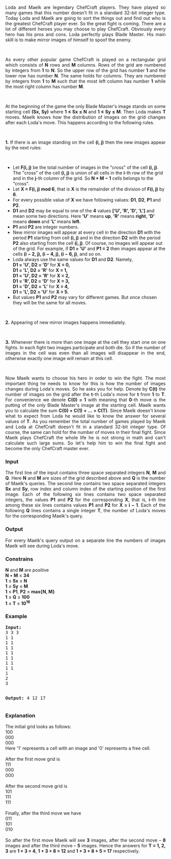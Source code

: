 <p style="text-align:justify">Loda and Maelk are legendary ChefCraft players. They have played so many games that this number doesn't fit in   a standard 32-bit integer type. Today Loda and Maelk are going to sort the things out and find out who is the   greatest ChefCraft player ever. So the great fight is coming. There are a lot of different heroes you may   choose to play ChefCraft. Obviously every hero has his pros and cons. Loda perfectly plays Blade Master. His   main skill is to make mirror images of himself to spoof the enemy.</p>
<p>&nbsp;</p>
<p style="text-align:justify">As every other popular game ChefCraft is played on a rectangular grid which consists of <strong>N</strong> rows and   <strong>M</strong> columns. Rows of the grid are numbered by integers from <strong>1</strong> to <strong>N</strong>. So the upper row of the   grid has number <strong>1</strong> and the lower row has number <strong>N</strong>. The same holds for columns. They are numbered   by integers from <strong>1</strong> to <strong>M</strong> such that the most left column has number <strong>1</strong> while the most right   column has number <strong>M</strong>.</p>
<p>&nbsp;</p>
<p style="text-align:justify">At the beginning of the game the only Blade Master's image stands on some starting cell <strong>(Sx, Sy)</strong> where   <strong>1 ≤ Sx ≤ N</strong> and <strong>1 ≤ Sy ≤ M</strong>. Then Loda makes <strong>T</strong> moves. Maelk knows how the   distribution of images on the grid changes after each Loda's move. This happens according to the following   rules.</p>
<p>&nbsp;</p>
<p style="text-align:justify"><strong>1.</strong> If there is an image standing on the cell <strong>(i, j)</strong> then the new images appear by the next   rules:</p>
<p>&nbsp;</p>
<ul>
<li>Let <strong>F(i, j)</strong> be the total number of images in the "cross" of the cell <strong>(i, j)</strong>. The "cross" of   the cell <strong>(i, j)</strong> is union of all cells in the <strong>i</strong>-th row of the grid and in the <strong>j</strong>-th column   of the grid. So <strong>N + M − 1</strong> cells belongs to the "cross".</li>
<li>Let <strong>X = F(i, j) mod 6</strong>, that is <strong>X</strong> is the remainder of the division of <strong>F(i, j)</strong> by   <strong>6</strong>.</li>
<li>For every possible value of <strong>X</strong> we have following values: <strong>D1</strong>, <strong>D2</strong>, <strong>P1 </strong> and   <strong>P2</strong>.</li>
<li><strong>D1</strong> and <strong>D2</strong> may be equal to one of the <strong>4</strong> values <strong>['U', 'R', 'D', 'L']</strong> and mean   some two directions. Here <strong>'U'</strong> means <strong>up</strong>, <strong>'R'</strong> means <strong>right</strong>, <strong>'D'</strong> means   <strong>down</strong> and <strong>'L'</strong> means <strong>left</strong>.</li>
<li><strong>P1</strong> and <strong>P2</strong> are integer numbers.</li>
<li>New mirror images will appear at every cell in the direction <strong>D1</strong> with the period <strong>P1</strong> starting   from cell <strong>(i, j)</strong> and in the direction <strong>D2</strong> with the period <strong>P2</strong> also starting from the cell   <strong>(i, j)</strong>. Of course, no images will appear out of the grid. For example, if <strong>D1 = 'U'</strong> and <strong>P1 =   2</strong> then images appear at the cells <strong>(i − 2, j), (i − 4, j), (i − 6, j)</strong>, and so   on.</li>
<li>Loda always use the same values for <strong>D1</strong> and <strong>D2</strong>. Namely,<br> <strong>D1 = 'U', D2 = 'D'</strong> for <strong>X = 0,</strong><br> <strong>D1 = 'L', D2 = 'R'</strong> for <strong>X = 1,</strong><br> <strong>D1 = 'U', D2 = 'R'</strong> for <strong>X = 2,</strong><br> <strong>D1 = 'R', D2 = 'D'</strong> for <strong>X = 3,</strong><br> <strong>D1 = 'D', D2 = 'L'</strong> for <strong>X = 4,</strong><br> <strong>D1 = 'L', D2 = 'U'</strong> for <strong>X = 5.</strong></li>
<li>But values <strong>P1</strong> and <strong>P2</strong> may vary for different games. But once chosen they will be the same for   all moves.</li>
</ul>
<p>&nbsp;</p>
<p style="text-align:justify"><strong>2.</strong> Appearing of new mirror images happens immediately.</p>
<p>&nbsp;</p>
<p style="text-align:justify"><strong>3.</strong> Whenever there is more than one image at the cell they start one on one fights. In each fight two   images participate and both die. So if the number of images in the cell was even than all images will   disappear in the end, otherwise exactly one image will remain at this cell.</p>
<p>&nbsp;</p>
<p style="text-align:justify">Now Maelk wants to choose his hero in order to win the fight. The most important thing he needs to know for   this is how the number of images changes during Loda's moves. So he asks you for help. Denote by <strong>C(t)</strong> the number of images on the grid after the <strong>t</strong>-th Loda's move for <strong>t</strong> from <strong>1</strong> to <strong>T</strong>. For   convenience we denote <strong>C(0) = 1</strong> with meaning that <strong>0</strong>-th move is the putting of the only Blade   Master's image at the starting cell. Maelk wants you to calculate the sum <strong>C(0) + C(1) + ... + C(T)</strong>.   Since Maelk doesn't know what to expect from Loda he would like to know the answer for several values of   <strong>T</strong>. As you remember the total number of games played by Maelk and Loda at ChefCraft doesn't fit in a   standard 32-bit integer type. Of course, the same can hold for the number of moves in their final fight. Since   Maelk plays ChefCraft the whole life he is not strong in math and can't calculate such large sums. So let's   help him to win the final fight and become the only ChefCraft master ever.</p>
<h3>Input</h3>
<p style="text-align:justify">The first line of the input contains three space separated integers <strong>N</strong>, <strong>M </strong> and <strong>Q</strong>. Here   <strong>N</strong> and <strong>M</strong> are sizes of the grid described above and <strong>Q</strong> is the number of Maelk's queries. The   second line contains two space separated integers <strong>Sx</strong> and <strong>Sy</strong>, row index and column index of the   starting position of the first image. Each of the following six lines contains two space separated integers,   the values <strong>P1</strong> and <strong>P2 </strong> for the corresponding <strong>X</strong>, that is, <strong>i</strong>-th line among these six   lines contains values <strong>P1</strong> and <strong>P2 </strong> for <strong>X = i − 1</strong>. Each of the following <strong>Q</strong> lines contains a single integer <strong>T</strong>, the number of Loda's moves for the corresponding Maelk's query.</p>
<h3>Output</h3>
<p style="text-align:justify">For every Maelk's query output on a separate line the numbers of images Maelk will see during Loda's move.</p>
<h3>Constrains</h3>
<p style="text-align:justify"><strong>N</strong> and <strong>M</strong> are positive<br> <strong>N</strong> • <strong>M</strong> ≤ <strong>34</strong><br> <strong>1</strong> ≤ <strong>Sx</strong> ≤ <strong>N</strong><br> <strong>1</strong> ≤ <strong>Sy</strong> ≤ <strong>M</strong><br> <strong>1</strong> ≤ <strong>P1</strong>, <strong>P2</strong> ≤ <strong>max{N, M}</strong><br> <strong>1</strong> ≤ <strong>Q</strong> ≤ <strong>100</strong><br> <strong>1</strong> ≤ <strong>T</strong> ≤ <strong>10<sup>16</sup></strong></p>
<h3>Example</h3>
<pre><strong>Input:</strong>
3 3 3
1 1
1 1
1 1
1 1
1 1
1 1
1 1
1
2
3

<strong>Output:</strong>
4
12
17
</pre>
<h3>Explanation</h3>
<p style="text-align:justify">The initial grid looks as follows:<br> 100<br> 000<br> 000<br> Here '1' represents a cell with an image and '0' represents a free cell.<br> <br> After the first move grid is<br> 111<br> 000<br> 000<br> <br> After the second move grid is<br> 101<br> 111<br> 111<br> <br> Finally, after the third move we have<br> 011<br> 101<br> 010<br> <br> So after the first move Maelk will see <strong>3</strong> images, after the second move – <strong>8</strong> images and   after the third move – <strong>5</strong> images. Hence the answers for <strong>T = 1, 2, 3</strong> are <strong>1 + 3 = 4</strong>,   <strong>1 + 3 + 8 = 12</strong> and <strong>1 + 3 + 8 + 5 = 17</strong> respectively.</p>